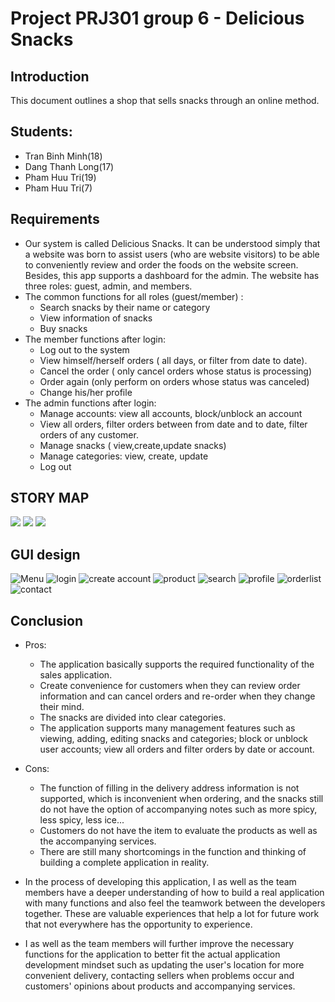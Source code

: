 # Project PRJ301 group 6 - Delicious Snacks

## Introduction

This document outlines a shop that sells snacks through an online method.

## Students:
- Tran Binh Minh(18)
- Dang Thanh Long(17)
- Pham Huu Tri(19)
- Pham Huu Tri(7)

## Requirements
- Our system is called Delicious Snacks. It can be understood simply that 
a website was born to assist users (who are website visitors) to be able to 
conveniently review and order the foods on the website screen. Besides, 
this app supports a dashboard for the admin. The website has three roles: 
guest, admin, and members.
- The common functions for all roles (guest/member) :
  * Search snacks by their name or category
  * View information of snacks
  * Buy snacks
- The member functions after login:
  * Log out to the system
  * View himself/herself orders ( all days, or filter from date to date). 
  * Cancel the order ( only cancel orders whose status is processing)
  * Order again (only perform on orders whose status was canceled)
  * Change his/her profile
- The admin functions after login:
  * Manage accounts: view all accounts, block/unblock an account
  * View all orders, filter orders between from date and to date, filter orders of any customer.
  * Manage snacks ( view,create,update snacks)
  * Manage categories: view, create, update
  * Log out
## STORY MAP
![](https://user-images.githubusercontent.com/97644619/233816151-736bb135-7b65-46a0-bc45-f62abd274e8f.jpg)
![](https://user-images.githubusercontent.com/97644619/233816158-79fc4b5f-69a1-4768-9f51-0ef16a052c6b.jpg)
![](https://user-images.githubusercontent.com/97644619/233816164-e3f38d08-3fef-48bd-bb5f-0f4b524a6490.jpg)

## GUI design


![Menu](https://user-images.githubusercontent.com/128289680/233819113-82b0a137-135e-446c-9d20-3d2780541628.png)
![login](https://user-images.githubusercontent.com/128289680/233792942-057f831e-c67b-4290-86b8-d78d596ffeb6.png)
![create account](https://user-images.githubusercontent.com/128289680/233792976-3dd92088-375a-45a5-81f7-f09077f399d9.png)
![product](https://user-images.githubusercontent.com/128289680/233793094-b9680c77-20ef-41b0-861d-57258988c389.png)
![search](https://user-images.githubusercontent.com/128289680/233793154-0af27dec-12df-4350-a4b8-8f0b8b925f7f.png)
![profile](https://user-images.githubusercontent.com/128289680/233793154-0af27dec-12df-4350-a4b8-8f0b8b925f7f.png)
![orderlist](https://user-images.githubusercontent.com/128289680/233818951-8f71478d-4fa0-47c6-bb20-396e554cbadf.png)
![contact](https://user-images.githubusercontent.com/128289680/233818960-69a79752-f3e8-4a90-99b7-52ef9ccdcdcb.png)

## Conclusion
- Pros:
  * The application basically supports the required functionality of the sales application.
  * Create convenience for customers when they can review order information and can cancel orders and re-order when they change their mind.
  * The snacks are divided into clear categories.
  * The application supports many management features such as viewing, adding, editing snacks and categories; block or unblock user accounts; view all orders and filter orders by date or account.
- Cons:
  * The function of filling in the delivery address information is not supported, which is inconvenient when ordering, and the snacks still do not have the option of accompanying notes such as more spicy, less spicy, less ice...
  * Customers do not have the item to evaluate the products as well as the accompanying services.
  * There are still many shortcomings in the function and thinking of building a complete application in reality.

- In the process of developing this application, I as well as the team members have a deeper understanding of how to build a real application with many functions and also feel the teamwork between the developers together. These are valuable experiences that help a lot for future work that not everywhere has the opportunity to experience.

- I as well as the team members will further improve the necessary functions for the application to better fit the actual application development mindset such as updating the user's location for more convenient delivery, contacting sellers when problems occur and customers' opinions about products and accompanying services.






